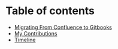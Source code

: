 # Table of contents

* [Migrating From Confluence to Gitbooks](README.md)
* [My Contributions](Contributions.md)
* [Timeline](timeline.md)

